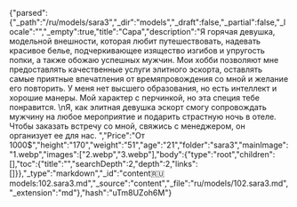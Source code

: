 {"parsed":{"_path":"/ru/models/sara3","_dir":"models","_draft":false,"_partial":false,"_locale":"","_empty":true,"title":"Сара","description":"Я горячая девушка, модельной внешности, которая любит путешествовать, надевать красивое белье, подчеркивающее изящество изгибов и упругость попки, а также обожаю успешных мужчин. Мои хобби позволяют мне предоставлять качественные услуги элитного эскорта, оставлять самые приятные впечатления от времяпровождения со мной и желание его повторить. У меня нет высшего образования, но есть интеллект и хорошие манеры. Мой характер с перчинкой, но эта специя тебе понравится. \nЯ, как элитная девушка эскорт смогу сопровождать мужчину на любое мероприятие и подарить страстную ночь в отеле. Чтобы заказать встречу со мной, свяжись с менеджером, он организует ее для нас. ","Price":"От 1000$","height":"170","weight":"51","age":"21","folder":"sara3","mainImage":"1.webp","images":["2.webp","3.webp"],"body":{"type":"root","children":[],"toc":{"title":"","searchDepth":2,"depth":2,"links":[]}},"_type":"markdown","_id":"content:ru:models:102.sara3.md","_source":"content","_file":"ru/models/102.sara3.md","_extension":"md"},"hash":"uTm8UZoh6M"}